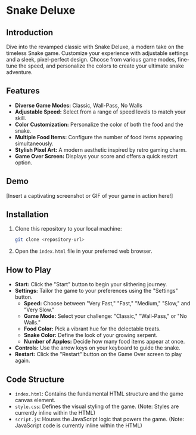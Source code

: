 # Snake Deluxe

## Introduction

Dive into the revamped classic with Snake Deluxe, a modern take on the timeless Snake game. Customize your experience with adjustable settings and a sleek, pixel-perfect design. Choose from various game modes, fine-tune the speed, and personalize the colors to create your ultimate snake adventure.

## Features

* **Diverse Game Modes:** Classic, Wall-Pass, No Walls
* **Adjustable Speed:** Select from a range of speed levels to match your skill.
* **Color Customization:** Personalize the color of both the food and the snake.
* **Multiple Food Items:** Configure the number of food items appearing simultaneously.
* **Stylish Pixel Art:** A modern aesthetic inspired by retro gaming charm.
* **Game Over Screen:** Displays your score and offers a quick restart option.

## Demo

\[Insert a captivating screenshot or GIF of your game in action here!]

## Installation

1.  Clone this repository to your local machine:

    ```bash
    git clone <repository-url>
    ```

2.  Open the `index.html` file in your preferred web browser.

## How to Play

* **Start:** Click the "Start" button to begin your slithering journey.
* **Settings:** Tailor the game to your preferences using the "Settings" button.
    * **Speed:** Choose between "Very Fast," "Fast," "Medium," "Slow," and "Very Slow."
    * **Game Mode:** Select your challenge: "Classic," "Wall-Pass," or "No Walls."
    * **Food Color:** Pick a vibrant hue for the delectable treats.
    * **Snake Color:** Define the look of your growing serpent.
    * **Number of Apples:** Decide how many food items appear at once.
* **Controls:** Use the arrow keys on your keyboard to guide the snake.
* **Restart:** Click the "Restart" button on the Game Over screen to play again.

## Code Structure

* `index.html`: Contains the fundamental HTML structure and the game canvas element.
* `style.css`: Defines the visual styling of the game. (Note: Styles are currently inline within the HTML)
* `script.js`: Houses the JavaScript logic that powers the game. (Note: JavaScript code is currently inline within the HTML)

